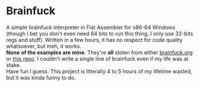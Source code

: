 # Brainfuck
A simple brainfuck interpreter in Flat Assembler for x86-64 Windows (though I bet you don't even need 64 bits to run this thing, I only use 32-bits regs and stuff). Written in a few hours, it has no respect for code quality whatsoever, but meh, it works.  
**None of the examples are mine**. They're **all** stolen from either [brainfuck.org](https://brainfuck.org/) or [this repo](https://github.com/sunjay/brainfuck/tree/master/examples). I couldn't write a single line of brainfuck even if my life was at stake.  
Have fun I guess. This project is litterally 4 to 5 hours of my lifetime wasted, but it was kinda funny to do.
